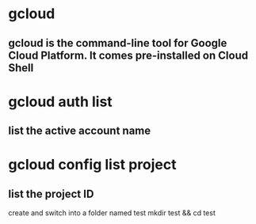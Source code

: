 # gcloud

## gcloud is the command-line tool for Google Cloud Platform. It comes pre-installed on Cloud Shell

# gcloud auth list

## list the active account name

# gcloud config list project

## list the project ID

create and switch into a folder named test
mkdir test && cd test
